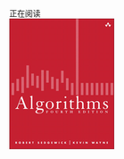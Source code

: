 <div class="card">
    <div class="card-header">
        正在阅读
    </div>
    <div class="card-block">
        <div class="card-text">
            <a href="http://algs4.cs.princeton.edu/" target="_blank"><img src="/assets/imgs/algs4-cover.png" class="img-rounded"></a>
        </div>
    </div>
</div>